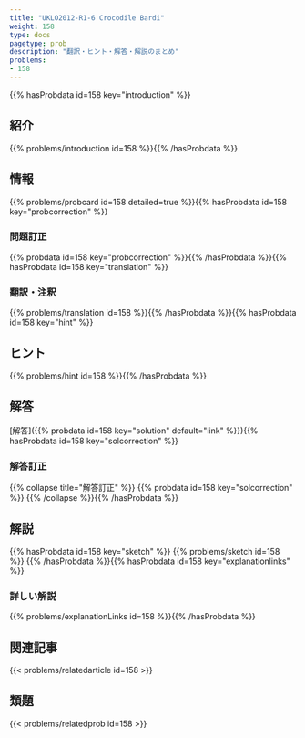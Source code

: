 ```yaml
---
title: "UKLO2012-R1-6 Crocodile Bardi"
weight: 158
type: docs
pagetype: prob
description: "翻訳・ヒント・解答・解説のまとめ"
problems: 
- 158
---
```


{{% hasProbdata id=158 key="introduction" %}}

## 紹介

{{% problems/introduction id=158 %}}{{% /hasProbdata %}}

## 情報

{{% problems/probcard id=158 detailed=true %}}{{% hasProbdata id=158 key="probcorrection" %}}

### 問題訂正

{{% probdata id=158 key="probcorrection" %}}{{% /hasProbdata %}}{{% hasProbdata id=158 key="translation" %}}

### 翻訳・注釈

{{% problems/translation id=158 %}}{{% /hasProbdata %}}{{% hasProbdata id=158 key="hint" %}}

## ヒント

{{% problems/hint id=158 %}}{{% /hasProbdata %}}

## 解答

[解答]({{% probdata id=158 key="solution" default="link" %}}){{% hasProbdata id=158 key="solcorrection" %}}

### 解答訂正

{{% collapse title="解答訂正" %}}
{{% probdata id=158 key="solcorrection" %}}
{{% /collapse %}}{{% /hasProbdata %}}

## 解説

{{% hasProbdata id=158 key="sketch" %}}
{{% problems/sketch id=158 %}}
{{% /hasProbdata %}}{{% hasProbdata id=158 key="explanationlinks" %}}

### 詳しい解説

{{% problems/explanationLinks id=158 %}}{{% /hasProbdata %}}

## 関連記事

{{< problems/relatedarticle id=158 >}}

## 類題

{{< problems/relatedprob id=158 >}}
